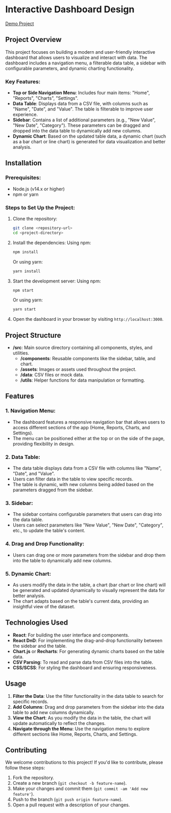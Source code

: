 # Interactive Dashboard Design

[Demo Project](https://dashboard-ruddy-six.vercel.app)

## Project Overview

This project focuses on building a modern and user-friendly interactive dashboard that allows users to visualize and interact with data. The dashboard includes a navigation menu, a filterable data table, a sidebar with configurable parameters, and dynamic charting functionality.

### Key Features:
- **Top or Side Navigation Menu**: Includes four main items: "Home", "Reports", "Charts", "Settings".
- **Data Table**: Displays data from a CSV file, with columns such as "Name", "Date", and "Value". The table is filterable to improve user experience.
- **Sidebar**: Contains a list of additional parameters (e.g., "New Value", "New Date", "Category"). These parameters can be dragged and dropped into the data table to dynamically add new columns.
- **Dynamic Chart**: Based on the updated table data, a dynamic chart (such as a bar chart or line chart) is generated for data visualization and better analysis.

## Installation

### Prerequisites:
- Node.js (v14.x or higher)
- npm or yarn

### Steps to Set Up the Project:
1. Clone the repository:
    ```bash
    git clone <repository-url>
    cd <project-directory>
    ```

2. Install the dependencies:
    Using npm:
    ```bash
    npm install
    ```
    Or using yarn:
    ```bash
    yarn install
    ```

3. Start the development server:
    Using npm:
    ```bash
    npm start
    ```
    Or using yarn:
    ```bash
    yarn start
    ```

4. Open the dashboard in your browser by visiting `http://localhost:3000`.

## Project Structure

- **/src**: Main source directory containing all components, styles, and utilities.
    - **/components**: Reusable components like the sidebar, table, and chart.
    - **/assets**: Images or assets used throughout the project.
    - **/data**: CSV files or mock data.
    - **/utils**: Helper functions for data manipulation or formatting.

## Features

### 1. **Navigation Menu**:
- The dashboard features a responsive navigation bar that allows users to access different sections of the app (Home, Reports, Charts, and Settings).
- The menu can be positioned either at the top or on the side of the page, providing flexibility in design.

### 2. **Data Table**:
- The data table displays data from a CSV file with columns like "Name", "Date", and "Value".
- Users can filter data in the table to view specific records.
- The table is dynamic, with new columns being added based on the parameters dragged from the sidebar.

### 3. **Sidebar**:
- The sidebar contains configurable parameters that users can drag into the data table.
- Users can select parameters like "New Value", "New Date", "Category", etc., to update the table's content.

### 4. **Drag and Drop Functionality**:
- Users can drag one or more parameters from the sidebar and drop them into the table to dynamically add new columns.

### 5. **Dynamic Chart**:
- As users modify the data in the table, a chart (bar chart or line chart) will be generated and updated dynamically to visually represent the data for better analysis.
- The chart adapts based on the table's current data, providing an insightful view of the dataset.

## Technologies Used

- **React**: For building the user interface and components.
- **React DnD**: For implementing the drag-and-drop functionality between the sidebar and the table.
- **Chart.js** or **Recharts**: For generating dynamic charts based on the table data.
- **CSV Parsing**: To read and parse data from CSV files into the table.
- **CSS/SCSS**: For styling the dashboard and ensuring responsiveness.

## Usage

1. **Filter the Data**: Use the filter functionality in the data table to search for specific records.
2. **Add Columns**: Drag and drop parameters from the sidebar into the data table to add new columns dynamically.
3. **View the Chart**: As you modify the data in the table, the chart will update automatically to reflect the changes.
4. **Navigate through the Menu**: Use the navigation menu to explore different sections like Home, Reports, Charts, and Settings.

## Contributing

We welcome contributions to this project! If you'd like to contribute, please follow these steps:

1. Fork the repository.
2. Create a new branch (`git checkout -b feature-name`).
3. Make your changes and commit them (`git commit -am 'Add new feature'`).
4. Push to the branch (`git push origin feature-name`).
5. Open a pull request with a description of your changes.

